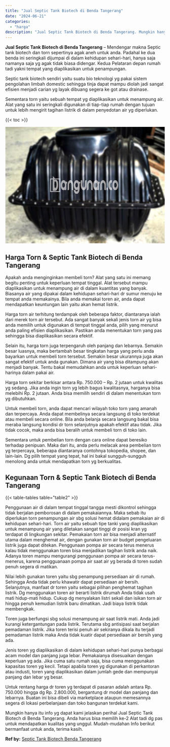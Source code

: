 ```yaml
---
title: "Jual Septic Tank Biotech di Benda Tangerang"
date: "2024-06-21"
categories: 
  - "harga"
description: "Jual Septic Tank Biotech di Benda Tangerang. Mungkin hanya itu info yg dapat kami jelaskan perihal Jual Septic Tank Biotech di Benda Tangerang. Anda harus bi..."
---
```


**Jual Septic Tank Biotech di Benda Tangerang** – Mendengar makna Septic tank biotech dan torn sepertinya agak aneh untuk anda. Padahal ke dua benda ini seringkali dijumpai di dalam kehidupan sehari-hari, hanya saja namanya saja yg agak tidak biasa didengar. Kedua Pelataran depan rumah tadi yakni tempat yang diaplikasikan untuk penampungan.

Septic tank biotech sendiri yaitu suatu bio teknologi yg pakai sistem pengolahan limbah domestic sehingga tinja dapat mampu diolah jadi sangat efisien menjadi carian yg layak dibuang segera ke got atau drainase.

Sementara torn yaitu sebuah tempat yg diaplikasikan untuk menampung air. Alat yang satu ini seringkali digunakan di tiap-tiap rumah dengan tujuan untuk lebih mengirit tagihan listrik di dalam penyedotan air yg diperlukan.

{{< toc >}}

![Jual Septic Tank Biotech di Benda Tangerang](/images/jual-bio-septictank-48.png)

## Harga Torn & Septic Tank Biotech di Benda Tangerang

Apakah anda menginginkan membeli torn? Alat yang satu ini memang begitu penting untuk keperluan tempat tinggal. Alat tersebut mampu diaplikasikan untuk menampung air di dalam kuantitas yang banyak. Biasanya air yang dipakai dalam kehidupan sehari-hari dr sumur menuju ke tempat anda memakainya. Bila anda memakai toren air, anda dapat mendapatkan keuntungan lain yaitu akan hemat listrik.

Harga torn air terhitung terdampak oleh beberapa faktor, diantaranya ialah dari merek torn air tersebut. Ada sangat banyak sekali jenis torn air yg bisa anda memilih untuk digunakan di tempat tinggal anda, pilih yang menurut anda paling efisien diaplikasikan. Pastikan anda menentukan torn yang pas sehingga bisa diaplikasikan secara efektif.

Selain itu, harga torn juga terpengaruh oleh panjang dan lebarnya. Semakin besar luasnya, maka bertambah besar tingkatan harga yang perlu anda bayarkan untuk membeli torn tersebut. Semakin besar ukurannya juga akan sangat efektif untuk anda gunakan. Dimana air yang bisa ditampung akan menjadi banyak. Tentu bakal memudahkan anda untuk keperluan sehari-harinya dalam pakai air.

Harga torn sekitar berkisar antara Rp. 750.000 – Rp. 2 jutaan untuk kwalitas yg sedang. Jika anda ingin torn yg lebih bagus kwalitasnya, harganya bisa melebihi Rp. 2 jutaan. Anda bisa memilih sendiri di dalam menentukan torn yg dibutuhkan.

Untuk membeli torn, anda dapat mencari wilayah toko torn yang amanah dan terpercaya. Anda dapat membelinya secara langsung di toko terdekat atau membeli secara online. Bila anda belanja secara langsung bakal bisa meraba langsung kondisi dr torn selanjutnya apakah efektif atau tidak. Jika tidak cocok, maka anda bisa beralih untuk membeli torn di toko lain.

Sementara untuk pembelian torn dengan cara online dapat beresiko terhadap penipuan. Maka dari itu, anda perlu melacak area pembelian torn yg terpercaya, beberapa diantaranya contohnya tokopedia, shopee, dan lain-lain. Dg pilih tempat yang tepat, hal ini bakal sungguh-sungguh menolong anda untuk mendapatkan torn yg berkualitas.

## Kegunaan Torn & Septic Tank Biotech di Benda Tangerang

{{< table-tables table="table2" >}}

Penggunaan air di dalam tempat tinggal tangga mesti dikontrol sehingga tidak berjalan pemborosan di dalam pemakaiannya. Maka sebab itu diperlukan torn penampungan air sbg solusi hemat didalam pemakaian air di kehidupan sehari-hari. Torn air yaitu sebuah tipe tanki yang diaplikasikan untuk menampung air yang diletakan sangat tinggi dr posisi kran yg terdapat di lingkungan sekitar. Pemakaian torn air bisa menjadi alternatif utama dalam menghemat air, dengan gunakan torn air budget pengeluaran listrik juga dapat ditekan. Penggunaan pompa air secara terus menerus kalau tidak menggunakan toren bisa menjadikan tagihan listrik anda naik. Adanya toren mampu mengurangi penggunaan pompa air secara terus-menerus, karena pengguanaan pompa air saat air yg berada di toren sudah penuh segera di matikan.

Nilai lebih gunakan toren yaitu sbg penampung persediaan air di rumah. Sehingga Anda tidak perlu khawatir dapat persediaan air bersih. Selanjutnya, manfaat dr toren yaitu sebagai pilihan penghemat tagihan listrik. Dg menggunakan toren air berarti listrik dirumah Anda tidak usah mati hidup-mati hidup. Cukup dg menyalakan listri sekali dan isikan torn air hingga penuh kemudian listrik baru dimatikan. Jadi biaya listrik tidak membengkak.

Toren juga berfungsi sbg solusi menampung air saat listrik mati. Anda jadi kurangi ketergantungan pada listrik. Terutama sbg antisipasi saat berjalan pemadaman listrik. Jika toren terisi penuh air sekiranya dikala itu terjadi pemadaman listrik maka Anda tidak kuatir dapat persediaan air bersih yang ada.

Jenis toren yg diaplikasikan di dalam kehidupan sehari-hari punya berbagai acam model dan panjang juga lebar. Pemakaianya disesuaikan dengan keperluan yg ada. Jika cuma satu rumah saja, bisa cuma menggunakan kapasitas toren yg kecil. Tetapi apabila toren yg digunakan di perkantoran atau industi, toren yang diaplikasikan dalam jumlah gede dan mempunyai panjang dan lebar yg besar.

Untuk rentang harga dr toren yg terdapat di pasaran adalah antara Rp. 750.000 hingga dg Rp. 2.800.000, bergantung dr model dan panjang dan lebarnya. Buatan ini bisa dibeli via marketplace ataupun memesannya segera di lokasi perbelanjaan dan toko bangunan terdekat kami.

Mungkin hanya itu info yg dapat kami jelaskan perihal Jual Septic Tank Biotech di Benda Tangerang. Anda harus bisa memilih ke-2 Alat tadi dg pas untuk mendapatkan kualitas yang unggul. Mudah-mudahan Info berikut bermanfaat untuk anda, terima kasih.

**Ref by:** [Septic Tank Biotech Benda Tangerang](https://id.wikipedia.org/wiki/Septic)
